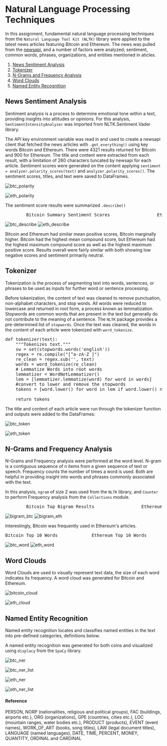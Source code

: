 # Natural Language Processing Techniques

In this assignment, fundamental natural language processing techniques from the `Natural Language Tool Kit (NLTK)` library were applied to the latest news articles featuring Bitcoin and Ethereum. The news was pulled from the [newsapi](https://newsapi.org/), and a number of factors were analyzed; sentiment, common words, phrases, organizations, and entities mentioned in aticles.

1. [News Sentiment Analysis](#News-Sentiment-Analysis)
1. [Tokenizer](#Tokenizer)
2. [N-Grams and Frequency Analysis](#N-Grams-and-Frequency-Analysis)
1. [Word Clouds](#Word-Clouds)
3. [Named Entity Recognition](#Named-Entity-Recognition)


## News Sentiment Analysis

Sentiment analysis is a process to determine emotional tone within a text, providing insights into attitudes or opinions. For this analysis, `SentimentIntensityAnalyzer` was imported from NLTK.Sentiment.Vader library. 

The API key environment variable was read in and used to create a newsapi client that fetched the news articles with `.get_everything()` using key words Bitcoin and Ethereum. There were 4321 results returned for Bitcoin and 900 for Ethereum. The title and content were extracted from each result, with a limitation of 260 characters tuncated by newsapi for each article.  Sentiment scores were generated on the content applying `sentiment = analyzer.polarity_scores(text)` and `analyzer.polarity_scores()`. The sentiment scores, titles, and text were saved to DataFrames. 

![btc_polarity](Images/btc_polarity.png) 

![eth_polarity](Images/eth_polarity.png)

The sentiment score results were summarized `.describe()`

<pre>
        Bitcoin Summary Sentiment Scores                  Ethereum Summary Sentiment Scores
</pre>
![btc_describe](Images/btc_describe.png)   ![eth_describe](Images/eth_describe.png)

Bitcoin and Ethereum had similar mean positive scores, Bitcoin marginally higher. Bitcoin had the highest mean compound score, but Ethereum had the highest maximum compound score as well as the highest maximum positive score. Results overall were fairly similar with both showing low negative scores and sentiment primarily neutral. 


## Tokenizer

Tokenization is the process of segmenting text into words, sentences, or phrases to be used as inputs for further word or sentence processing. 

Before tokenization, the content of text was cleaned to remove punctuation, non-alphabet characters, and stop words. All words were reduced to lowercase and returned in root form, a process known as lemmatization.  Stopwords are common words that are present in the text but generally do not contribute to the meaning of a sentence. The `NLTK` package provides a pre-determined list of `stopwords`. Once the text was cleaned, the words in the content of each article were tokenized with `word_tokenize`.

<pre>
def tokenizer(text):
    """Tokenizes text."""
    sw = set(stopwords.words('english'))
    regex = re.compile("[^a-zA-Z ]")
    re_clean = regex.sub('', text)
    words = word_tokenize(re_clean)
    # Lemmatize Words into root words
    lemmatizer = WordNetLemmatizer() 
    lem = [lemmatizer.lemmatize(word) for word in words]
    #convert to lower and remove the stopwords 
    tokens = [word.lower() for word in lem if word.lower() not in sw.union(sw_addon)]
           
    return tokens
</pre> 

The title and content of each article were run through the tokenizer function and outputs were added to the DataFrames: 

![btc_token](Images/btc_token.png)

![eth_token](Images/eth_token.png)


## N-Grams and Frequency Analysis

N-Grams and Frequency analysis were performed at the word level. N-gram is a contiguous sequence of n items from a given sequence of text or speech. Frequency counts the number of times a word is used. Both are helpful in providing insight into words and phrases commonly associated with the text.  

In this analysis, `ngram` of size 2 was used from the `NLTK` library, and `Counter` to perform Frequency analysis from the `Collections` module. 

<pre>
        Bitcoin Top Bigram Results                  Ethereum Top Bigram Results
</pre>

![bigram_btc](Images/bigram_btc.png)            ![bigram_eth](Images/bigram_eth.png)

Interestingly, Bitcoin was frequently used in Ethereum's articles.

<pre>
Bitcoin Top 10 Words             Ethereum Top 10 Words
</pre>

![btc_word](Images/btc_word.png)               ![eth_word](Images/eth_word.png)

## Word Clouds

Word Clouds are used to visually represent text data, the size of each word indicates its frequency. A word cloud was generated for Bitcoin and Ethereum. 


![bitcoin_cloud](Images/btc_cloud.png)


![eth_cloud](Images/eth_cloud.png)


## Named Entity Recognition


Named entity recognition locates and classifies named entities in the text into pre-defined categories, definitions below. 

A named entity recognition was generated for both coins and visualized using `displacy` from the `SpaCy` library. 


![btc_ner](Images/btc_ner.png)


![btc_ner_list](Images/btc_ner_list.png)


![eth_ner](Images/eth_ner.png)


![eth_ner_list](Images/eth_ner_list.png)



#### Reference
PERSON, NORP (nationalities, religious and political groups), FAC (buildings, airports etc.), ORG (organizations), GPE (countries, cities etc.), LOC (mountain ranges, water bodies etc.), PRODUCT (products), EVENT (event names), WORK_OF_ART (books, song titles), LAW (legal document titles), LANGUAGE (named languages), DATE, TIME, PERCENT, MONEY, QUANTITY, ORDINAL and CARDINAL

